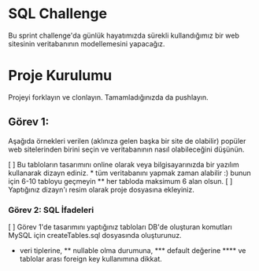# SQL Challenge

Bu sprint challenge'da günlük hayatımızda sürekli kullandığımız bir web sitesinin veritabanının modellemesini yapacağız.

# Proje Kurulumu
Projeyi forklayın ve clonlayın. Tamamladığınızda da pushlayın.

## Görev 1: 

Aşağıda örnekleri verilen (aklınıza gelen başka bir site de olabilir) popüler web sitelerinden birini seçin ve veritabanının nasıl olabileceğini düşünün.

[ ] Bu tabloların tasarımını online olarak veya bilgisayarınızda bir yazılım kullanarak dizayn ediniz. 
    * tüm veritabanını yapmak zaman alabilir :) bunun için 6-10 tabloyu geçmeyin
    ** her tabloda maksimum 6 alan olsun.
[ ] Yaptığınız dizayn'ı resim olarak proje dosyasına ekleyiniz.


### Görev 2: SQL İfadeleri

[ ] Görev 1'de tasarımını yaptığınız tabloları DB'de oluşturan komutları MySQL için createTables.sql dosyasında oluşturunuz.
   * veri tiplerine, 
   ** nullable olma durumuna, 
   *** default değerine
   **** ve tablolar arası foreign key kullanımına dikkat.